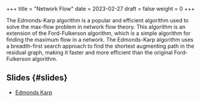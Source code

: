 +++
title = "Network Flow"
date = 2023-02-27
draft = false
weight = 0
+++

The Edmonds-Karp algorithm is a popular and efficient algorithm used to solve the max-flow problem in network flow
theory. This algorithm is an extension of the Ford-Fulkerson algorithm, which is a simple algorithm for finding the
maximum flow in a network. The Edmonds-Karp algorithm uses a breadth-first search approach to find the shortest
augmenting path in the residual graph, making it faster and more efficient than the original Ford-Fulkerson algorithm.


## Slides {#slides}

-   [Edmonds Karp](/slides/edmonds-karp.pdf)
